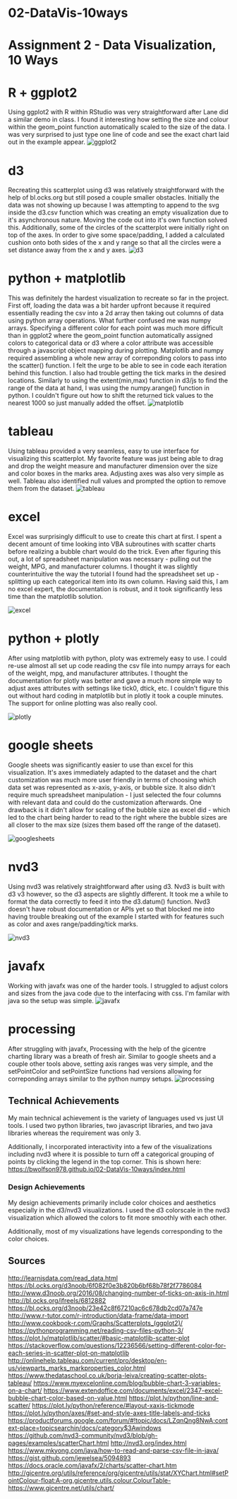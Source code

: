 # 02-DataVis-10ways

Assignment 2 - Data Visualization, 10 Ways  
===


# R + ggplot2

Using ggplot2 with R within RStudio was very straightforward after Lane did a similar demo in class.
I found it interesting how setting the size and colour within the geom_point function
automatically scaled to the size of the data. I was very surprised to just type one line of code and see the
exact chart laid out in the example appear.
![ggplot2](img/ggplot2.png)

# d3

Recreating this scatterplot using d3 was relatively straightforward with the
help of bl.ocks.org but still posed a couple smaller obstacles. Initially the data was not showing up
because I was attempting to append to the svg inside the d3.csv function which was creating an empty
visualization due to it's asynchronous nature. Moving the code out into it's own function solved this. Additionally, some of
the circles of the scatterplot were initially right on top of the axes. In order to give some space/padding, I added a calculated cushion
onto both sides of the x and y range so that all the circles were a set distance away from the x and y axes. 
![d3](img/d3.png)

# python + matplotlib

This was definitely the hardest visualization to recreate so far in the project. First off, loading the data
was a bit harder upfront because it required essentially reading the csv into a 2d array then taking out columns
of data using python array operations. What further confused me was numpy arrays. Specifying a different color for each point
was much more difficult than in ggplot2 where the geom_point function automatically assigned colors to categorical data or d3 where
a color attribute was accessible through a javascript object mapping during plotting. Matplotlib and numpy required assembling a whole new array of
correponding colors to pass into the scatter() function. I felt the urge to be able to see in code each iteration behind this function. I also had trouble getting the tick marks in the desired locations. Similarly to using the extent(min,max)
function in d3/js to find the range of the data at hand, I was using the numpy.arange() function in python. I couldn't figure out how to shift the returned tick values
to the nearest 1000 so just manually added the offset.
![matplotlib](img/matplotlib.png)

# tableau

Using tableau provided a very seamless, easy to use interface for visualizing this scatterplot. My favorite feature was just
being able to drag and drop the weight measure and manufacturer dimension over the size and color boxes in the marks area. Adjusting axes
was also very simple as well. Tableau also identified null values and prompted the option to remove them from the dataset.
![tableau](img/tableau.png)

# excel

Excel was surprisingly difficult to use to create this chart at first. I spent a decent amount
of time looking into VBA subroutines with scatter charts before realizing a bubble chart would do the trick.
Even after figuring this out, a lot of spreadsheet manipulation was necessary - pulling out the weight, MPG, and
manufacturer columns. I thought it was slightly counterintuitive the way the tutorial I found had the spreadsheet set up - splitting up each
categorical item into its own column. Having said this, I am no excel expert, the documentation is robust, and it took significantly less time than
the matplotlib solution.

![excel](img/excel.png)

# python + plotly

After using matplotlib with python, ploty was extremely easy to use. I could re-use almost
all set up code reading the csv file into numpy arrays for each of the weight, mpg, and manufacturer
attributes. I thought the documentation for plotly was better and gave a much more simple way to adjust
axes attributes with settings like tick0, dtick, etc. I couldn't figure this out without hard coding in matplotlib
but in plotly it took a couple minutes. The support for online plotting was also really cool.

![plotly](img/plotly.png)

# google sheets

Google sheets was significantly easier to use than excel for this visualization. It's axes immediately 
adapted to the dataset and the chart customization was much more user friendly in terms of choosing which data
set was represented as x-axis, y-axis, or bubble size. It also didn't require much spreadsheet manipulation - I just selected
the four columns with relevant data and could do the customization afterwards. One drawback is it didn't allow
for scaling of the bubble size as excel did - which led to the chart being harder to read to the right where
the bubble sizes are all closer to the max size (sizes them based off the range of the dataset).

![googlesheets](img/googlesheets.png)

# nvd3

Using nvd3 was relatively straightforward after using d3. Nvd3 is built with d3 v3 however, so the d3 aspects are slightly different.
It took me a while to format the data correctly to feed it into the d3.datum() function. Nvd3 doesn't have robust documentation or APIs yet so
that blocked me into having trouble breaking out of the example I started with for features such as color and axes range/padding/tick marks.

![nvd3](img/nvd3.png)

# javafx

Working with javafx was one of the harder tools. I struggled to adjust colors and sizes
from the java code due to the interfacing with css. I'm familar with java so the setup was simple.
![javafx](img/javafx.png)

# processing

After struggling with javafx, Processing with the help of the gicentre charting library was a 
breath of fresh air. Similar to google sheets and a couple other tools above, setting axis ranges was very simple, and
the setPointColor and setPointSize functions had versions allowing for correponding arrays similar to the python numpy setups.
![processing](img/processing.png)


## Technical Achievements
My main technical achievement is the variety of languages used vs just UI tools. I used two
python libraries, two javascript libraries, and two java libraries whereas the requirement was only 3.

Additionally, I incorporated interactivity into a few of the visualizations including nvd3 where
it is possible to turn off a categorical grouping of points by clicking the legend in the top corner. This is
shown here:
https://bwolfson978.github.io/02-DataVis-10ways/index.html

### Design Achievements
My design achievements primarily include color choices and aesthetics especially in the d3/nvd3 visualizations.
I used the d3 colorscale in the nvd3 visualization which allowed the colors to fit more smoothly with each other.

Additionally, most of my visualizations have legends corresponding to the color choices.

## Sources
http://learnjsdata.com/read_data.html
https://bl.ocks.org/d3noob/6f082f0e3b820b6bf68b78f2f7786084
http://www.d3noob.org/2016/08/changing-number-of-ticks-on-axis-in.html
http://bl.ocks.org/jfreels/6812882
https://bl.ocks.org/d3noob/23e42c8f67210ac6c678db2cd07a747e
http://www.r-tutor.com/r-introduction/data-frame/data-import
http://www.cookbook-r.com/Graphs/Scatterplots_(ggplot2)/
https://pythonprogramming.net/reading-csv-files-python-3/
https://plot.ly/matplotlib/scatter/#basic-matplotlib-scatter-plot
https://stackoverflow.com/questions/12236566/setting-different-color-for-each-series-in-scatter-plot-on-matplotlib
http://onlinehelp.tableau.com/current/pro/desktop/en-us/viewparts_marks_markproperties_color.html
https://www.thedataschool.co.uk/borja-leiva/creating-scatter-plots-tableau/
https://www.myexcelonline.com/blog/bubble-chart-3-variables-on-a-chart/
https://www.extendoffice.com/documents/excel/2347-excel-bubble-chart-color-based-on-value.html
https://plot.ly/python/line-and-scatter/
https://plot.ly/python/reference/#layout-xaxis-tickmode
https://plot.ly/python/axes/#set-and-style-axes-title-labels-and-ticks
https://productforums.google.com/forum/#!topic/docs/LZqnQng8NwA;context-place=topicsearchin/docs/category$3Awindows
https://github.com/nvd3-community/nvd3/blob/gh-pages/examples/scatterChart.html
http://nvd3.org/index.html
https://www.mkyong.com/java/how-to-read-and-parse-csv-file-in-java/
https://gist.github.com/jewelsea/5094893
https://docs.oracle.com/javafx/2/charts/scatter-chart.htm
http://gicentre.org/utils/reference/org/gicentre/utils/stat/XYChart.html#setPointColour-float:A-org.gicentre.utils.colour.ColourTable-
https://www.gicentre.net/utils/chart/